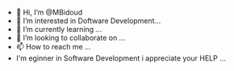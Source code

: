 - 👋 Hi, I’m @MBidoud
- 👀 I’m interested in Doftware Development...
- 🌱 I’m currently learning ...
- 💞️ I’m looking to collaborate on ...
- 📫 How to reach me ...
- I'm eginner in Software Development i appreciate your HELP ...  

<!---
MBidoud/MBidoud is a ✨ special ✨ repository because its `README.md` (this file) appears on your GitHub profile.
You can click the Preview link to take a look at your changes.
--->
